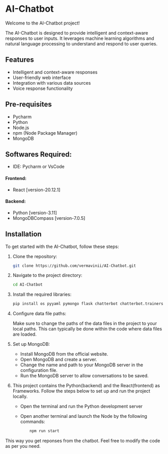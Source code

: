 # AI-Chatbot

Welcome to the AI-Chatbot project! 

The AI-Chatbot is designed to provide intelligent and context-aware responses to user inputs. It leverages machine learning algorithms and natural language processing to understand and respond to user queries.

## Features

- Intelligent and context-aware responses
- User-friendly web interface
- Integration with various data sources
- Voice response functionality

## Pre-requisites

- Pycharm
- Python
- Node.js
- npm (Node Package Manager)
- MongoDB

## Softwares Required:
- IDE: Pycharm or VsCode

#### Frontend:
- React [version-20.12.1]

#### Backend:
- Python [version-3.11]
- MongoDBCompass [version-7.0.5]

## Installation

To get started with the AI-Chatbot, follow these steps:

1. Clone the repository:
   
   ```bash
   git clone https://github.com/vermavinii/AI-Chatbot.git

2. Navigate to the project directory:

   ```bash
   cd AI-Chatbot

3. Install the required libraries:
   
   ```bash
   pip install os pyyaml pymongo flask chatterbot chatterbot.trainers requests BeautifulSoup4 nltk scipy flask_cors sentence-transformers
   
4. Configure data file paths:

   Make sure to change the paths of the data files in the project to your local paths. This can typically be done within the code where data files are loaded.
    
5. Set up MongoDB:

   - Install MongoDB from the official website.  
   - Open MongoDB and create a server.  
   - Change the name and path to your MongoDB server in the configuration file.  
   - Run the MongoDB server to allow conversations to be saved.  

6. This project contains the Python(backend) and the React(frontend) as Frameworks. Follow the steps below to set up and run the project locally.

   - Open the terminal and run the Python development server
     
   - Open another terminal and launch the Node by the following commands:
     
       ```bash
		   npm run start

 This way you get reponses from the chatbot. Feel free to modify the code as per you need.

